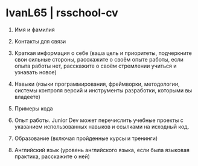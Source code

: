 # IvanL65 | rsschool-cv

1. Имя и фамилия

2. Контакты для связи

3. Краткая информация о себе (ваша цель и приоритеты, подчеркните свои сильные стороны, расскажите о своём опыте работы, если опыта работы нет, расскажите о своём стремлении учиться и узнавать новое)

4. Навыки (языки программирования, фреймворки, методологии, системы контроля версий и инструменты разработки, которыми вы владеете)

5. Примеры кода

6. Опыт работы. Junior Dev может перечислить учебные проекты с указанием использованных навыков и ссылками на исходный код.

7. Образование (включая пройденные курсы и тренинги)

8. Английский язык (уровень английского языка, если была языковая практика, расскажите о ней)